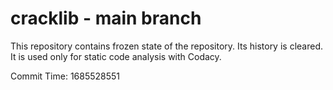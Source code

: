 # cracklib - main branch

This repository contains frozen state of the repository.
Its history is cleared. It is used only for static code
analysis with Codacy.

Commit Time: 1685528551